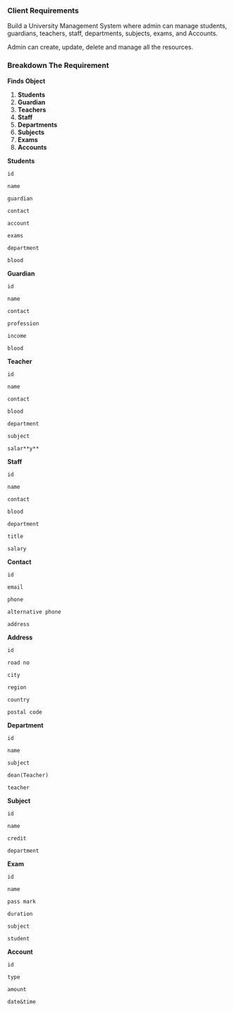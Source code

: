 ### Client Requirements

Build a University Management System where admin can manage students, guardians, teachers, staff, departments, subjects, exams, and Accounts.

Admin can create, update, delete and manage all the resources.

### Breakdown The Requirement

**Finds Object**

1. **Students**
2. **Guardian**
3. **Teachers**
4. **Staff**
5. **Departments**
6. **Subjects**
7. **Exams**
8. **Accounts**

**Students**

`id`

`name`

`guardian`

`contact`

`account`

`exams`

`department`

`blood`

**Guardian**

`id`

`name`

`contact`

`profession`

`income`

`blood`

**Teacher**

`id`

`name`

`contact`

`blood`

`department`

`subject`

`salar**y**`

**Staff**

`id`

`name`

`contact`

`blood`

`department`

`title`

`salary`

**Contact**

`id`

`email`

`phone`

`alternative phone`

`address`

**Address**

`id`

`road no`

`city`

`region`

`country`

`postal code`

**Department**

`id`

`name`

`subject`

`dean(Teacher)`

`teacher`

**Subject**

`id`

`name`

`credit`

`department`

**Exam**

`id`

`name`

`pass mark`

`duration`

`subject`

`student`

**Account**

`id`

`type`

`amount`

`date&time`
